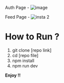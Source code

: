 Auth Page - 
![image](https://github.com/RakeshRoy-977/Instagram-Full-UI/assets/141344606/87d4f415-2caa-4920-9a9c-670cbd256f29)

Feed Page - 
![insta 2](https://github.com/RakeshRoy-977/Instagram-Full-UI/assets/141344606/f2598eff-2fab-4aab-abdb-23fddb8f85dd)

# How to Run ?
1. git clone [repo link]
2. cd [repo file]
3. npm install
4. npm run dev

**Enjoy !!**
